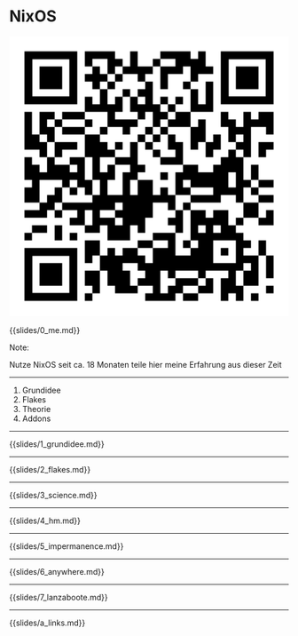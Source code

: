 <style>
div.multicolumn {
    /* https://stackoverflow.com/a/44392145 */
    display: grid;
    grid-auto-flow: column;
    grid-auto-columns: minmax(0, 1fr);
    gap: 5vw;
    margin-bottom: var(--content-padding-bottom);
}
</style>

# NixOS

<img src="./img/qr-code.png" class="r-stretch" />

{{slides/0_me.md}}

Note:

Nutze NixOS seit ca. 18 Monaten
teile hier meine Erfahrung aus dieser Zeit

---

1. Grundidee
2. Flakes
3. Theorie
4. Addons


---


{{slides/1_grundidee.md}}

---

{{slides/2_flakes.md}}

---


{{slides/3_science.md}}

---

{{slides/4_hm.md}}

---

{{slides/5_impermanence.md}}

---

{{slides/6_anywhere.md}}
 
---

{{slides/7_lanzaboote.md}}

---

{{slides/a_links.md}}
